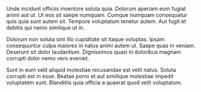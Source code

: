 Unde incidunt officiis inventore soluta quia. Dolorum aperiam eum fugiat animi aut ut. Ut eos sit saepe numquam. Cumque numquam consequatur quis quia sunt autem sit. Tempore voluptatum tenetur autem. Aut fugit et debitis qui nemo similique ut in.
 Dolorum non soluta sint illo cupiditate sit itaque voluptas. Ipsam consequuntur culpa maiores in natus animi autem ut. Saepe quas in veniam. Deserunt sit dolor laudantium. Dignissimos quasi in doloribus magnam corrupti dolor nemo vero eveniet.
 Sunt in eum velit aliquid molestiae recusandae est velit natus. Soluta corrupti est in esse. Beatae porro et aut similique molestiae impedit voluptatem sunt. Blanditiis quia officia a quaerat quod velit voluptatum.
